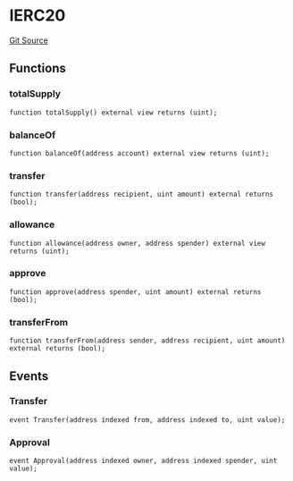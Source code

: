 # IERC20
[Git Source](https://github.com/KlimaDAO/klimadao-solidity/blob/b98fc1e8b7dcf2a7b80bbaba384c8c84431739fc/src/protocol/staking/regular/KlimaStakingDistributor_v4.sol)


## Functions
### totalSupply


```solidity
function totalSupply() external view returns (uint);
```

### balanceOf


```solidity
function balanceOf(address account) external view returns (uint);
```

### transfer


```solidity
function transfer(address recipient, uint amount) external returns (bool);
```

### allowance


```solidity
function allowance(address owner, address spender) external view returns (uint);
```

### approve


```solidity
function approve(address spender, uint amount) external returns (bool);
```

### transferFrom


```solidity
function transferFrom(address sender, address recipient, uint amount) external returns (bool);
```

## Events
### Transfer

```solidity
event Transfer(address indexed from, address indexed to, uint value);
```

### Approval

```solidity
event Approval(address indexed owner, address indexed spender, uint value);
```

